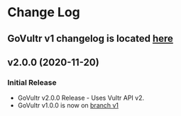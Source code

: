 # Change Log

## GoVultr v1 changelog is located [here](https://github.com/vultr/govultr/blob/v1/CHANGELOG.md)

## v2.0.0 (2020-11-20)
### Initial Release
* GoVultr v2.0.0 Release - Uses Vultr API v2.
* GoVultr v1.0.0 is now on [branch v1](https://github.com/vultr/govultr/tree/v1)
